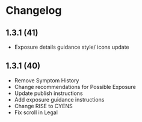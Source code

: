 # Changelog

## 1.3.1 (41)
- Exposure details guidance style/ icons update

## 1.3.1 (40)
- Remove Symptom History
- Change recommendations for Possible Exposure
- Update publish instructions
- Add exposure guidance instructions
- Change RISE to CYENS
- Fix scroll in Legal
